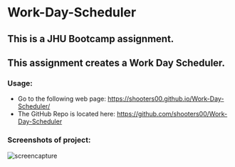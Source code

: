 # Work-Day-Scheduler

## This is a JHU Bootcamp assignment.  
## This assignment creates a Work Day Scheduler.

### Usage:
* Go to the following web page: https://shooters00.github.io/Work-Day-Scheduler/ 
* The GitHub Repo is located here: https://github.com/shooters00/Work-Day-Scheduler 

### Screenshots of project:
![screencapture](https://github.com/shooters00/Coding-Quiz/blob/main/Assets/Images/ScreenCapture.png)